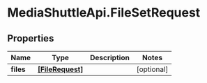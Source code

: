# MediaShuttleApi.FileSetRequest

## Properties
Name | Type | Description | Notes
------------ | ------------- | ------------- | -------------
**files** | [**[FileRequest]**](FileRequest.md) |  | [optional] 



